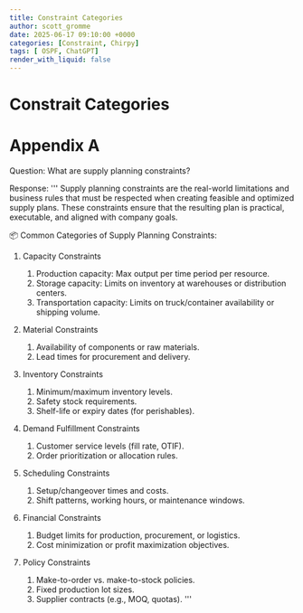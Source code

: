 ```yaml
---
title: Constraint Categories
author: scott_gromme
date: 2025-06-17 09:10:00 +0000
categories: [Constraint, Chirpy]
tags: [ OSPF, ChatGPT]
render_with_liquid: false
---
```



# Constrait Categories



# Appendix  A

Question: What are supply planning constraints?

Response:
'''
Supply planning constraints are the real-world limitations and business rules that must be respected when creating feasible and optimized supply plans. These constraints ensure that the resulting plan is practical, executable, and aligned with company goals.

📦 Common Categories of Supply Planning Constraints:
1. Capacity Constraints
    1. Production capacity: Max output per time period per resource.
    2. Storage capacity: Limits on inventory at warehouses or distribution centers.
    3. Transportation capacity: Limits on truck/container availability or shipping volume.

2. Material Constraints
    1. Availability of components or raw materials.
    2. Lead times for procurement and delivery.
3. Inventory Constraints
   1. Minimum/maximum inventory levels.
   2.  Safety stock requirements.
   3. Shelf-life or expiry dates (for perishables).
   
4. Demand Fulfillment Constraints
   1. Customer service levels (fill rate, OTIF).
   2. Order prioritization or allocation rules.

5. Scheduling Constraints
   1. Setup/changeover times and costs.
   2. Shift patterns, working hours, or maintenance windows.

6. Financial Constraints
   1. Budget limits for production, procurement, or logistics.
   2. Cost minimization or profit maximization objectives.

7. Policy Constraints
   1. Make-to-order vs. make-to-stock policies.
   2. Fixed production lot sizes.
   3. Supplier contracts (e.g., MOQ, quotas).
'''
